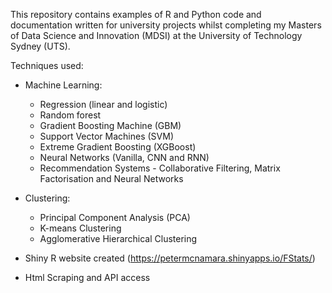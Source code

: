 This repository contains examples of R and Python code and documentation written for university projects whilst completing my Masters of Data Science and Innovation (MDSI) at the University of Technology Sydney (UTS).

Techniques used:

- Machine Learning:
  - Regression (linear and logistic)
  - Random forest
  - Gradient Boosting Machine (GBM)
  - Support Vector Machines (SVM)
  - Extreme Gradient Boosting (XGBoost)
  - Neural Networks (Vanilla, CNN and RNN)
  - Recommendation Systems - Collaborative Filtering, Matrix Factorisation and Neural Networks
  
- Clustering:
  - Principal Component Analysis (PCA)
  - K-means Clustering
  - Agglomerative Hierarchical Clustering
  
- Shiny R website created (https://petermcnamara.shinyapps.io/FStats/)

- Html Scraping and API access
